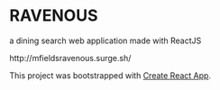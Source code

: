 <h1>RAVENOUS</h1>
<p>a dining search web application made with ReactJS</p>
<p>http://mfieldsravenous.surge.sh/</p>

<p>This project was bootstrapped with <a href="https://github.com/facebookincubator/create-react-app">Create React App</a>.</p>
